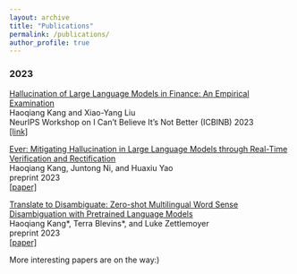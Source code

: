 ```yaml
---
layout: archive
title: "Publications"
permalink: /publications/
author_profile: true
---
```


### 2023

[Hallucination of Large Language Models in Finance: An Empirical Examination](https://neurips.cc/virtual/2023/76519) \
Haoqiang Kang and Xiao-Yang Liu  \
NeurIPS Workshop on I Can’t Believe It’s Not Better (ICBINB) 2023 \
[[link]](https://neurips.cc/virtual/2023/76519)

[<span class="small-caps">Ever</span>: Mitigating Hallucination in Large Language Models through Real-Time Verification and Rectification]() \
Haoqiang Kang, Juntong Ni, and Huaxiu Yao \
preprint 2023 \
[[paper]]()

[Translate to Disambiguate: Zero-shot Multilingual Word Sense Disambiguation with Pretrained Language Models](../papers/WSDkang2023.pdf) \
Haoqiang Kang\*, Terra Blevins\*, and Luke Zettlemoyer \
preprint 2023 \
[[paper]](../papers/WSDkang2023.pdf)


More interesting papers are on the way:)
